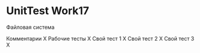 # UnitTest Work17

Файловая система

Комментарии Х
Рабочие тесты Х
Свой тест 1 Х
Свой тест 2 Х
Свой тест 3 Х
